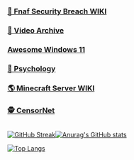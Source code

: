 ### [🐻 Fnaf Security Breach WIKI](https://github.com/jestxfot/fnafsecuritybreach)
### [📸 Video Archive](https://github.com/jestxfot/video)
### [Awesome Windows 11](https://github.com/awesome-windows11)
### [💭 Psychology](https://github.com/jestxfot/psychology)
### [🌎 Minecraft Server WIKI](https://github.com/jestxfot/minecraft_server)
### [🕵️‍ CensorNet](https://github.com/awesome-windows11/CensorNet)

<img src="https://komarev.com/ghpvc/?username=your-github-username&style=flat-square&color=blue" alt=""/>

[![GitHub Streak](https://github-readme-streak-stats.herokuapp.com?user=jestxfot&date_format=M%20j%5B%2C%20Y%5D)](https://git.io/streak-stats)[![Anurag's GitHub stats](https://github-readme-stats.vercel.app/api?username=jestxfot&show_icons=true)](https://github.com/anuraghazra/github-readme-stats)

[![Top Langs](https://github-readme-stats.vercel.app/api/top-langs/?username=jestxfot)](https://github.com/anuraghazra/github-readme-stats)
